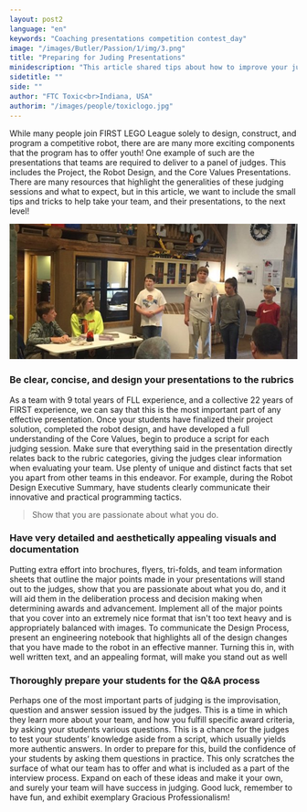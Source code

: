 ```yaml
---
layout: post2
language: "en"
keywords: "Coaching presentations competition contest_day"
image: "/images/Butler/Passion/1/img/3.png"
title: "Preparing for Juding Presentations"
minidescription: "This article shared tips about how to improve your judging presentations."
sidetitle: ""
side: ""
author: "FTC Toxic<br>Indiana, USA"
authorim: "/images/people/toxiclogo.jpg"
---
```


While many people join FIRST LEGO League solely to design, construct, and program a competitive robot, there are are many more exciting components that the program has to offer youth! One example of such are the presentations that teams are required to deliver to a panel of judges. This includes the Project, the Robot Design, and the Core Values Presentations. There are many resources that highlight the generalities of these judging sessions and what to expect, but in this article, we want to include the small tips and tricks to help take your team, and their presentations, to the next level!

![](/images/coachcorner/Toxic.jpg)

### Be clear, concise, and design your presentations to the rubrics

As a team with 9 total years of FLL experience, and a collective 22 years of FIRST experience, we can say that this is the most important part of any effective presentation. Once your students have finalized their project solution, completed the robot design, and have developed a full understanding of the Core Values, begin to produce a script for each judging session. Make sure that everything said in the presentation directly relates back to the rubric categories, giving the judges clear information when evaluating your team. Use plenty of unique and distinct facts that set you apart from other teams in this endeavor. For example, during the Robot Design Executive Summary, have students clearly communicate their innovative and practical programming tactics. 

> Show that you are passionate about what you do.

### Have very detailed and aesthetically appealing visuals and documentation

Putting extra effort into brochures, flyers, tri-folds, and team information sheets that outline the major points made in your presentations will stand out to the judges, show that you are passionate about what you do, and it will aid them in the deliberation process and decision making when determining awards and advancement. Implement all of the major points that you cover into an extremely nice format that isn't too text heavy and is appropriately balanced with images. To communicate the Design Process, present an engineering notebook that highlights all of the design changes that you have made to the robot in an effective manner. Turning this in, with well written text, and an appealing format, will make you stand out as well 

### Thoroughly prepare your students for the Q&A process

Perhaps one of the most important parts of judging is the improvisation, question and answer session issued by the judges. This is a time in which they learn more about your team, and how you fulfill specific award criteria, by asking your students various questions. This is a chance for the judges to test your students’ knowledge aside from a script, which usually yields more authentic answers. In order to prepare for this, build the confidence of your students by asking them questions in practice.
This only scratches the surface of what our team has to offer and what is included as a part of the interview process. Expand on each of these ideas and make it your own, and surely your team will have success in judging. Good luck, remember to have fun, and exhibit exemplary Gracious Professionalism!

